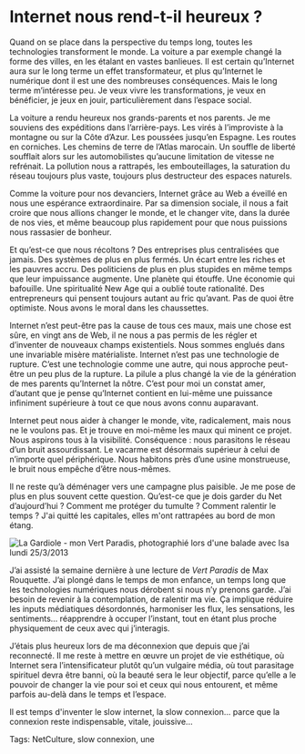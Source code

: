 # Internet nous rend-t-il heureux ?

Quand on se place dans la perspective du temps long, toutes les technologies transforment le monde. La voiture a par exemple changé la forme des villes, en les étalant en vastes banlieues. Il est certain qu’Internet aura sur le long terme un effet transformateur, et plus qu’Internet le numérique dont il est une des nombreuses conséquences. Mais le long terme m’intéresse peu. Je veux vivre les transformations, je veux en bénéficier, je jeux en jouir, particulièrement dans l’espace social.

La voiture a rendu heureux nos grands-parents et nos parents. Je me souviens des expéditions dans l’arrière-pays. Les virés à l’improviste à la montagne ou sur la Côte d’Azur. Les poussées jusqu’en Espagne. Les routes en corniches. Les chemins de terre de l’Atlas marocain. Un souffle de liberté soufflait alors sur les automobilistes qu’aucune limitation de vitesse ne refrénait. La pollution nous a rattrapés, les embouteillages, la saturation du réseau toujours plus vaste, toujours plus destructeur des espaces naturels.

Comme la voiture pour nos devanciers, Internet grâce au Web a éveillé en nous une espérance extraordinaire. Par sa dimension sociale, il nous a fait croire que nous allions changer le monde, et le changer vite, dans la durée de nos vies, et même beaucoup plus rapidement pour que nous puissions nous rassasier de bonheur.

Et qu’est-ce que nous récoltons ? Des entreprises plus centralisées que jamais. Des systèmes de plus en plus fermés. Un écart entre les riches et les pauvres accru. Des politiciens de plus en plus stupides en même temps que leur impuissance augmente. Une planète qui étouffe. Une économie qui bafouille. Une spiritualité New Age qui a oublié toute rationalité. Des entrepreneurs qui pensent toujours autant au fric qu’avant. Pas de quoi être optimiste. Nous avons le moral dans les chaussettes.

Internet n’est peut-être pas la cause de tous ces maux, mais une chose est sûre, en vingt ans de Web, il ne nous a pas permis de les régler et d’inventer de nouveaux champs existentiels. Nous sommes englués dans une invariable misère matérialiste. Internet n’est pas une technologie de rupture. C’est une technologie comme une autre, qui nous approche peut-être un peu plus de la rupture. La pilule a plus changé la vie de la génération de mes parents qu’Internet la nôtre. C’est pour moi un constat amer, d’autant que je pense qu’Internet contient en lui-même une puissance infiniment supérieure à tout ce que nous avons connu auparavant.

Internet peut nous aider à changer le monde, vite, radicalement, mais nous ne le voulons pas. Et je trouve en moi-même les maux qui minent ce projet. Nous aspirons tous à la visibilité. Conséquence : nous parasitons le réseau d’un bruit assourdissant. Le vacarme est désormais supérieur à celui de n’importe quel périphérique. Nous habitons près d’une usine monstrueuse, le bruit nous empêche d’être nous-mêmes.

Il ne reste qu’à déménager vers une campagne plus paisible. Je me pose de plus en plus souvent cette question. Qu’est-ce que je dois garder du Net d’aujourd’hui ? Comment me protéger du tumulte ? Comment ralentir le temps ? J'ai quitté les capitales, elles m'ont rattrapées au bord de mon étang.

![La Gardiole - mon Vert Paradis, photographié lors d'une balade avec Isa lundi 25/3/2013](http://blog.tcrouzet.comhttps://tcrouzet.com/images_tc/2013/03/f29e8ee4954511e295bf22000a9f390a_71.jpg)

J’ai assisté la semaine dernière à une lecture de *Vert Paradis* de Max Rouquette. J’ai plongé dans le temps de mon enfance, un temps long que les technologies numériques nous dérobent si nous n’y prenons garde. J’ai besoin de revenir à la contemplation, de ralentir ma vie. Ça implique réduire les inputs médiatiques désordonnés, harmoniser les flux, les sensations, les sentiments… réapprendre à occuper l’instant, tout en étant plus proche physiquement de ceux avec qui j’interagis.

J’étais plus heureux lors de ma déconnexion que depuis que j’ai reconnecté. Il me reste à mettre en œuvre un projet de vie esthétique, où Internet sera l’intensificateur plutôt qu’un vulgaire média, où tout parasitage spirituel devra être banni, où la beauté sera le leur objectif, parce qu’elle a le pouvoir de changer la vie pour soi et ceux qui nous entourent, et même parfois au-delà dans le temps et l’espace.

Il est temps d'inventer le slow internet, la slow connexion... parce que la connexion reste indispensable, vitale, jouissive...

Tags: NetCulture, slow connexion, une